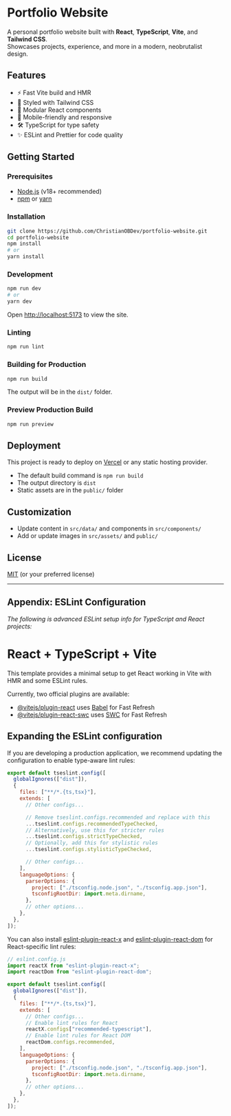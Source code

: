 # Portfolio Website

A personal portfolio website built with **React**, **TypeScript**, **Vite**, and **Tailwind CSS**.  
Showcases projects, experience, and more in a modern, neobrutalist design.

## Features

- ⚡️ Fast Vite build and HMR
- 🎨 Styled with Tailwind CSS
- 🧩 Modular React components
- 📱 Mobile-friendly and responsive
- 🛠️ TypeScript for type safety
- ✨ ESLint and Prettier for code quality

## Getting Started

### Prerequisites

- [Node.js](https://nodejs.org/) (v18+ recommended)
- [npm](https://www.npmjs.com/) or [yarn](https://yarnpkg.com/)

### Installation

```bash
git clone https://github.com/ChristianOBDev/portfolio-website.git
cd portfolio-website
npm install
# or
yarn install
```

### Development

```bash
npm run dev
# or
yarn dev
```

Open [http://localhost:5173](http://localhost:5173) to view the site.

### Linting

```bash
npm run lint
```

### Building for Production

```bash
npm run build
```

The output will be in the `dist/` folder.

### Preview Production Build

```bash
npm run preview
```

## Deployment

This project is ready to deploy on [Vercel](https://vercel.com/) or any static hosting provider.

- The default build command is `npm run build`
- The output directory is `dist`
- Static assets are in the `public/` folder

## Customization

- Update content in `src/data/` and components in `src/components/`
- Add or update images in `src/assets/` and `public/`

## License

[MIT](LICENSE) (or your preferred license)

---

## Appendix: ESLint Configuration

_The following is advanced ESLint setup info for TypeScript and React projects:_

# React + TypeScript + Vite

This template provides a minimal setup to get React working in Vite with HMR and some ESLint rules.

Currently, two official plugins are available:

- [@vitejs/plugin-react](https://github.com/vitejs/vite-plugin-react/blob/main/packages/plugin-react) uses [Babel](https://babeljs.io/) for Fast Refresh
- [@vitejs/plugin-react-swc](https://github.com/vitejs/vite-plugin-react/blob/main/packages/plugin-react-swc) uses [SWC](https://swc.rs/) for Fast Refresh

## Expanding the ESLint configuration

If you are developing a production application, we recommend updating the configuration to enable type-aware lint rules:

```js
export default tseslint.config([
  globalIgnores(["dist"]),
  {
    files: ["**/*.{ts,tsx}"],
    extends: [
      // Other configs...

      // Remove tseslint.configs.recommended and replace with this
      ...tseslint.configs.recommendedTypeChecked,
      // Alternatively, use this for stricter rules
      ...tseslint.configs.strictTypeChecked,
      // Optionally, add this for stylistic rules
      ...tseslint.configs.stylisticTypeChecked,

      // Other configs...
    ],
    languageOptions: {
      parserOptions: {
        project: ["./tsconfig.node.json", "./tsconfig.app.json"],
        tsconfigRootDir: import.meta.dirname,
      },
      // other options...
    },
  },
]);
```

You can also install [eslint-plugin-react-x](https://github.com/Rel1cx/eslint-react/tree/main/packages/plugins/eslint-plugin-react-x) and [eslint-plugin-react-dom](https://github.com/Rel1cx/eslint-react/tree/main/packages/plugins/eslint-plugin-react-dom) for React-specific lint rules:

```js
// eslint.config.js
import reactX from "eslint-plugin-react-x";
import reactDom from "eslint-plugin-react-dom";

export default tseslint.config([
  globalIgnores(["dist"]),
  {
    files: ["**/*.{ts,tsx}"],
    extends: [
      // Other configs...
      // Enable lint rules for React
      reactX.configs["recommended-typescript"],
      // Enable lint rules for React DOM
      reactDom.configs.recommended,
    ],
    languageOptions: {
      parserOptions: {
        project: ["./tsconfig.node.json", "./tsconfig.app.json"],
        tsconfigRootDir: import.meta.dirname,
      },
      // other options...
    },
  },
]);
```
